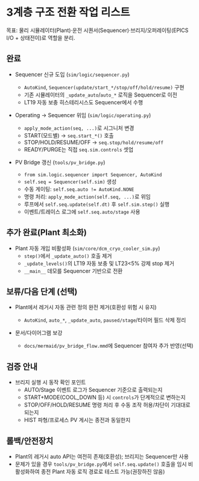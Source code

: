 # 3계층 구조 전환 작업 리스트

목표: 물리 시뮬레이터(Plant)·운전 시퀀서(Sequencer)·브리지/오퍼레이팅(EPICS I/O + 상태전이)로 역할을 분리.

## 완료
- Sequencer 신규 도입 (`sim/logic/sequencer.py`)
  - `AutoKind`, `Sequencer(update/start_*/stop/off/hold/resume)` 구현
  - 기존 시뮬레이터의 `_update_auto`/`auto_*` 로직을 Sequencer로 이전
  - LT19 자동 보충 히스테리시스도 Sequencer에서 수행

- Operating → Sequencer 위임 (`sim/logic/operating.py`)
  - `apply_mode_action(seq, ...)`로 시그니처 변경
  - START(모드별) → `seq.start_*()` 호출
  - STOP/HOLD/RESUME/OFF → `seq.stop/hold/resume/off`
  - READY/PURGE는 직접 `seq.sim.controls` 셋업

- PV Bridge 갱신 (`tools/pv_bridge.py`)
  - `from sim.logic.sequencer import Sequencer, AutoKind`
  - `self.seq = Sequencer(self.sim)` 생성
  - 수동 게이팅: `self.seq.auto != AutoKind.NONE`
  - 명령 처리: `apply_mode_action(self.seq, ...)`로 위임
  - 루프에서 `self.seq.update(self.dt)` 후 `self.sim.step()` 실행
  - 이벤트/트레이스 로그에 `self.seq.auto/stage` 사용

## 추가 완료(Plant 최소화)
- Plant 자동 개입 비활성화 (`sim/core/dcm_cryo_cooler_sim.py`)
  - `step()`에서 `_update_auto()` 호출 제거
  - `_update_levels()`의 LT19 자동 보충 및 LT23<5% 강제 stop 제거
  - `__main__` 데모를 Sequencer 기반으로 전환

## 보류/다음 단계 (선택)
- Plant에서 레거시 자동 관련 정의 완전 제거(호환성 위험 시 유지)
  - `AutoKind`, `auto_*`, `_update_auto`, `paused/stage`/타이머 필드 삭제 정리

- 문서/다이어그램 보강
  - `docs/mermaid/pv_bridge_flow.mmd`에 Sequencer 참여자 추가 반영(선택)

## 검증 안내
- 브리지 실행 시 동작 확인 포인트
  - AUTO/Stage 이벤트 로그가 Sequencer 기준으로 출력되는지
  - START+MODE(COOL_DOWN 등) 시 `controls`가 단계적으로 변하는지
  - STOP/OFF/HOLD/RESUME 명령 처리 후 수동 조작 허용/차단이 기대대로 되는지
  - HIST 파형/프로세스 PV 게시는 종전과 동일한지

## 롤백/안전장치
- Plant의 레거시 auto API는 여전히 존재(호환성); 브리지는 Sequencer만 사용
- 문제가 있을 경우 `tools/pv_bridge.py`에서 `self.seq.update()` 호출을 임시 비활성화하여 종전 Plant 자동 로직 경로로 테스트 가능(권장하진 않음)
